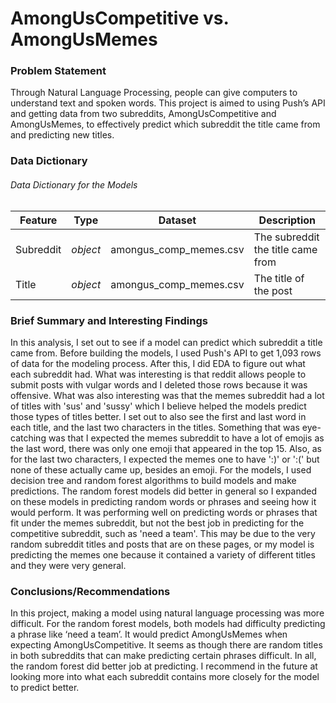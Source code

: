 # AmongUsCompetitive vs. AmongUsMemes


### Problem Statement 
Through Natural Language Processing, people can give computers to understand text and spoken words. This project is aimed to using Push’s API and getting data from two subreddits, AmongUsCompetitive and AmongUsMemes, to effectively predict which subreddit the title came from and predicting new titles.  



### Data Dictionary 



###### Data Dictionary for the Models

|Feature|Type|Dataset|Description|
|---|---|---|---|
|Subreddit|*object*|amongus_comp_memes.csv | The subreddit the title came from 
|Title|*object*|amongus_comp_memes.csv | The title of the post


### Brief Summary and Interesting Findings

In this analysis, I set out to see if a model can predict which subreddit a title came from. Before building the models, I used Push's API to get 1,093 rows of data for the modeling process. After this, I did EDA to figure out what each subreddit had. What was interesting is that reddit allows people to submit posts with vulgar words and I deleted those rows because it was offensive. What was also interesting was that the memes subreddit had a lot of titles with 'sus' and 'sussy' which I believe helped the models predict those types of titles better. I set out to also see the first and last word in each title, and the last two characters in the titles. Something that was eye-catching was that I expected the memes subreddit to have a lot of emojis as the last word, there was only one emoji that appeared in the top 15. Also, as for the last two characters, I expected the memes one to have ':)' or ':(' but none of these actually came up, besides an emoji. For the models, I used decision tree and random forest algorithms to build models and make predictions. The random forest models did better in general so I expanded on these models in predicting random words or phrases and seeing how it would perform. It was performing well on predicting words or phrases that fit under the memes subreddit, but not the best job in predicting for the competitive subreddit, such as 'need a team'. This may be due to the very random subreddit titles and posts that are on these pages, or my model is predicting the memes one because it contained a variety of different titles and they were very general. 


### Conclusions/Recommendations

In this project, making a model using natural language processing was more difficult. For the random forest models, both models had difficulty predicting a phrase like ‘need a team’. It would predict AmongUsMemes when expecting AmongUsCompetitive. It seems as though there are random titles in both subreddits that can make predicting certain phrases difficult. In all, the random forest did better job at predicting. I recommend in the future at looking more into what each subreddit contains more closely for the model to predict better. 